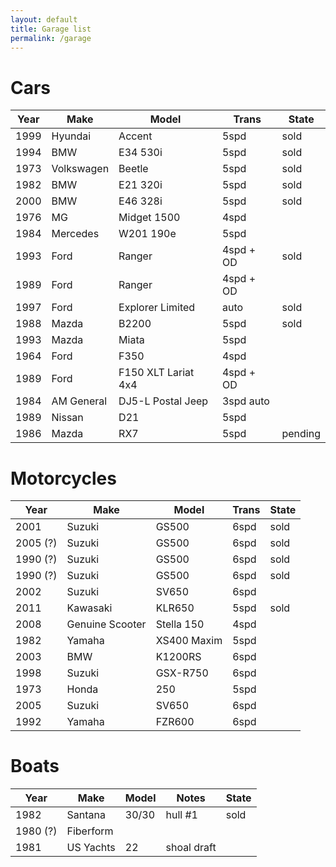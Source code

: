 ```yaml
---
layout: default
title: Garage list
permalink: /garage
---
```


# Cars

| Year | Make | Model | Trans | State |
|-|-|-|-|-|
| 1999 | Hyundai | Accent | 5spd | sold |
| 1994 | BMW | E34 530i | 5spd | sold |
| 1973 | Volkswagen | Beetle | 5spd |sold |
| 1982 | BMW | E21 320i | 5spd | sold |
| 2000 | BMW | E46 328i | 5spd | sold |
| 1976 | MG | Midget 1500 | 4spd | |
| 1984 | Mercedes | W201 190e | 5spd | |
| 1993 | Ford | Ranger | 4spd + OD | sold |
| 1989 | Ford | Ranger | 4spd + OD | |
| 1997 | Ford | Explorer Limited | auto | sold |
| 1988 | Mazda | B2200 | 5spd | sold |
| 1993 | Mazda | Miata |5spd | |
| 1964 | Ford | F350 | 4spd | |
| 1989 | Ford | F150 XLT Lariat 4x4 | 4spd + OD | |
| 1984 | AM General | DJ5-L Postal Jeep | 3spd auto | |
| 1989 | Nissan | D21 | 5spd | |
| 1986 | Mazda | RX7 | 5spd | pending |

# Motorcycles

| Year | Make | Model | Trans | State |
|-|-|-|-|-|
| 2001 | Suzuki | GS500 | 6spd | sold |
| 2005 (?) | Suzuki | GS500 | 6spd | sold |
| 1990 (?) | Suzuki | GS500 | 6spd | sold |
| 1990 (?) | Suzuki | GS500 | 6spd | sold |
| 2002 | Suzuki | SV650 | 6spd | |
| 2011 | Kawasaki |KLR650 | 5spd | sold |
| 2008 | Genuine Scooter | Stella 150 | 4spd | |
| 1982 | Yamaha | XS400 Maxim | 5spd | |
| 2003 | BMW | K1200RS | 6spd | |
| 1998 | Suzuki | GSX-R750 | 6spd | |
| 1973 | Honda | 250 | 5spd | |
| 2005 | Suzuki | SV650 | 6spd | |
| 1992 | Yamaha | FZR600 | 6spd | |

# Boats

| Year | Make | Model | Notes | State |
|-|-|-|-|-|
| 1982 | Santana | 30/30 | hull #1 | sold |
| 1980 (?) | Fiberform | | | |
| 1981 | US Yachts | 22 | shoal draft | |
